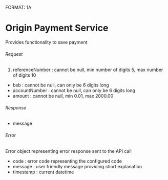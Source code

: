 FORMAT: 1A

# Origin Payment Service

Provides functionality to save payment

###### Request
1. referenceNumber : cannot be null, min number of digits 5, max number of digits 10
- bsb : cannot be null, can only be 6 digits long
- accountNumber : cannot be null, can only be 6 digits long
- amount : cannot be null, min 0.01, max 2000.00

###### Response
- message

###### Error
Error object representing error response sent to the API call
- code : error code representing the configured code
- message : user friendly message providing short explanation
- timestamp : current datetime
